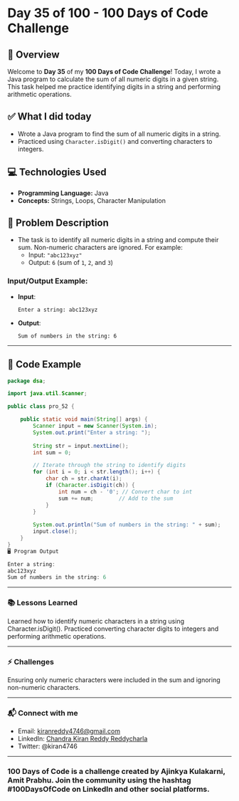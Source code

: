 # Day 35 of 100 - 100 Days of Code Challenge

## 📝 Overview
Welcome to **Day 35** of my **100 Days of Code Challenge**! Today, I wrote a Java program to calculate the sum of all numeric digits in a given string. This task helped me practice identifying digits in a string and performing arithmetic operations.

## ✅ What I did today
- Wrote a Java program to find the sum of all numeric digits in a string.
- Practiced using `Character.isDigit()` and converting characters to integers.

## 💻 Technologies Used
- **Programming Language:** Java
- **Concepts:** Strings, Loops, Character Manipulation

## 📖 Problem Description
- The task is to identify all numeric digits in a string and compute their sum. Non-numeric characters are ignored. For example:
  - Input: `"abc123xyz"`
  - Output: `6` (sum of `1`, `2`, and `3`)

### Input/Output Example:
  - **Input**:
    ```
    Enter a string: abc123xyz
    ```
  - **Output**:
    ```
    Sum of numbers in the string: 6
    ```

---

## 📝 Code Example

```java
package dsa;

import java.util.Scanner;

public class pro_52 {

    public static void main(String[] args) {
        Scanner input = new Scanner(System.in);
        System.out.print("Enter a string: ");
        
        String str = input.nextLine();
        int sum = 0;

        // Iterate through the string to identify digits
        for (int i = 0; i < str.length(); i++) {
            char ch = str.charAt(i);
            if (Character.isDigit(ch)) {
                int num = ch - '0'; // Convert char to int
                sum += num;        // Add to the sum
            }
        }
        
        System.out.println("Sum of numbers in the string: " + sum);
        input.close();
    }
}
🖥️ Program Output

Enter a string: 
abc123xyz
Sum of numbers in the string: 6
```
---
### 📚 Lessons Learned
Learned how to identify numeric characters in a string using Character.isDigit().
Practiced converting character digits to integers and performing arithmetic operations.

---
### ⚡ Challenges
Ensuring only numeric characters were included in the sum and ignoring non-numeric characters.

---
### 📬 Connect with me
- Email: kiranreddy4746@gmail.com
- LinkedIn: [Chandra Kiran Reddy Reddycharla](https://www.linkedin.com/in/chandra-kiran-reddy-reddycharla-a9a746230/)
- Twitter: @kiran4746

---
### 100 Days of Code is a challenge created by Ajinkya Kulakarni, Amit Prabhu. Join the community using the hashtag #100DaysOfCode on LinkedIn and other social platforms.
